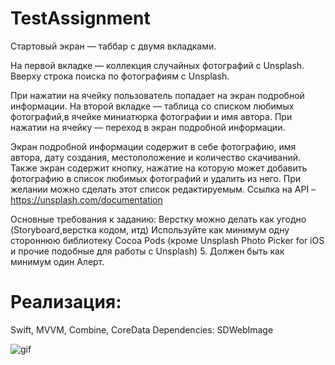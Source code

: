 # TestAssignment
Стартовый экран — таббар с двумя вкладками.

На первой вкладке — коллекция случайных фотографий с Unsplash. Вверху строка поиска по фотографиям с Unsplash. 

При нажатии на ячейку пользователь попадает на экран подробной информации.
На второй вкладке — таблица со списком любимых фотографий,в ячейке миниатюрка фотографии и имя автора. При нажатии на ячейку — переход в экран подробной информации.

Экран подробной информации содержит в себе фотографию, имя автора, дату создания, местоположение и количество скачиваний.
Также экран содержит кнопку, нажатие на которую может добавить фотографию в список любимых фотографий и удалить из него. При желании можно сделать этот список редактируемым.
Ссылка на API – https://unsplash.com/documentation

Основные требования к заданию:
Верстку можно делать как угодно (Storyboard,верстка кодом, итд)
Используйте как минимум одну стороннюю библиотеку Cocoa Pods (кроме Unsplash Photo Picker for iOS и прочие подобные для работы с Unsplash) 5. 
Должен быть как минимум один Алерт.

# Реализация:
Swift, MVVM, Combine, CoreData
Dependencies: SDWebImage

![gif](/TestApp.gif)
